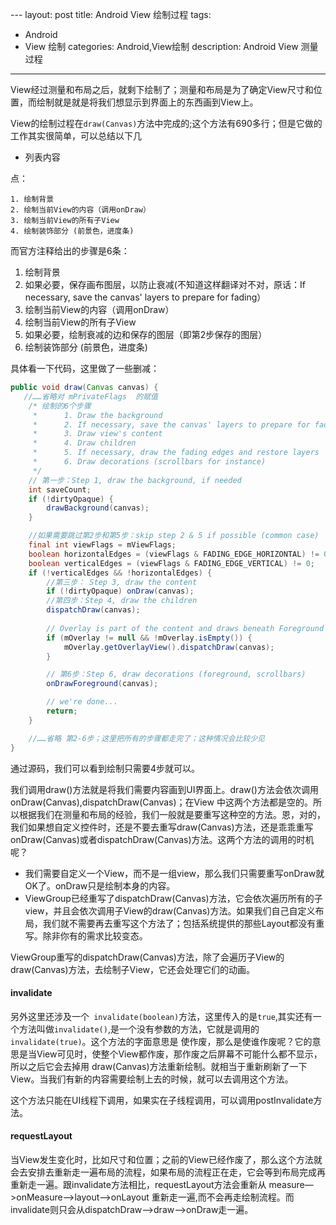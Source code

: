 ​---
layout: post
title: Android View 绘制过程
tags:
- Android
- View 绘制
categories: Android,View绘制
description: Android View 测量过程
---	

View经过测量和布局之后，就剩下绘制了；测量和布局是为了确定View尺寸和位置，而绘制就是就是将我们想显示到界面上的东西画到View上。

​	View的绘制过程在`draw(Canvas)`方法中完成的;这个方法有690多行；但是它做的工作其实很简单，可以总结以下几

 - 列表内容

点：

	1. 绘制背景
	2. 绘制当前View的内容（调用onDraw）
	3. 绘制当前View的所有子View
	4. 绘制装饰部分 (前景色，进度条)

而官方注释给出的步骤是6条：

1. 绘制背景
2. 如果必要，保存画布图层，以防止衰减(不知道这样翻译对不对，原话：If necessary, save the canvas' layers to prepare for fading）
3. 绘制当前View的内容（调用onDraw）
4. 绘制当前View的所有子View
5. 如果必要，绘制衰减的边和保存的图层（即第2步保存的图层）
6. 绘制装饰部分 (前景色，进度条)

具体看一下代码，这里做了一些删减：

```Java
public void draw(Canvas canvas) {
   //……省略对 mPrivateFlags  的赋值
    /* 绘制的6个步骤
     *      1. Draw the background
     *      2. If necessary, save the canvas' layers to prepare for fading
     *      3. Draw view's content
     *      4. Draw children
     *      5. If necessary, draw the fading edges and restore layers
     *      6. Draw decorations (scrollbars for instance)
     */
    // 第一步：Step 1, draw the background, if needed
    int saveCount;
    if (!dirtyOpaque) {
        drawBackground(canvas);
    }

    //如果需要跳过第2步和第5步：skip step 2 & 5 if possible (common case)
    final int viewFlags = mViewFlags;
    boolean horizontalEdges = (viewFlags & FADING_EDGE_HORIZONTAL) != 0;
    boolean verticalEdges = (viewFlags & FADING_EDGE_VERTICAL) != 0;
    if (!verticalEdges && !horizontalEdges) {
        //第三步： Step 3, draw the content
        if (!dirtyOpaque) onDraw(canvas);
        //第四步：Step 4, draw the children
        dispatchDraw(canvas);
      
        // Overlay is part of the content and draws beneath Foreground
        if (mOverlay != null && !mOverlay.isEmpty()) {
            mOverlay.getOverlayView().dispatchDraw(canvas);
        }

        // 第6步：Step 6, draw decorations (foreground, scrollbars)
        onDrawForeground(canvas);

        // we're done...
        return;
    }

    //……省略 第2-6步；这里把所有的步骤都走完了；这种情况会比较少见
}
```

通过源码，我们可以看到绘制只需要4步就可以。

我们调用draw()方法就是将我们需要内容画到UI界面上。draw()方法会依次调用onDraw(Canvas),dispatchDraw(Canvas)；在View 中这两个方法都是空的。所以根据我们在测量和布局的经验，我们一般就是要重写这种空的方法。恩，对的，我们如果想自定义控件时，还是不要去重写draw(Canvas)方法，还是乖乖重写onDraw(Canvas)或者dispatchDraw(Canvas)方法。这两个方法的调用的时机呢？

- 我们需要自定义一个View，而不是一组view，那么我们只需要重写onDraw就OK了。onDraw只是绘制本身的内容。
- ViewGroup已经重写了dispatchDraw(Canvas)方法，它会依次遍历所有的子view，并且会依次调用子View的draw(Canvas)方法。如果我们自己自定义布局，我们就不需要再去重写这个方法了；包括系统提供的那些Layout都没有重写。除非你有的需求比较变态。


ViewGroup重写的dispatchDraw(Canvas)方法，除了会遍历子View的draw(Canvas)方法，去绘制子View，它还会处理它们的动画。

#### invalidate

​	另外这里还涉及一个` invalidate(boolean)`方法，这里传入的是`true`,其实还有一个方法叫做`invalidate()`,是一个没有参数的方法，它就是调用的`invalidate(true)`。这个方法的字面意思是 使作废，那么是使谁作废呢？它的意思是当View可见时，使整个View都作废，那作废之后屏幕不可能什么都不显示，所以之后它会去掉用 draw(Canvas)方法重新绘制。就相当于重新刷新了一下View。当我们有新的内容需要绘制上去的时候，就可以去调用这个方法。

​	这个方法只能在UI线程下调用，如果实在子线程调用，可以调用postInvalidate方法。

#### requestLayout

​	当View发生变化时，比如尺寸和位置；之前的View已经作废了，那么这个方法就会去安排去重新走一遍布局的流程，如果布局的流程正在走，它会等到布局完成再重新走一遍。跟invalidate方法相比，requestLayout方法会重新从 measure—>onMeasure—>layout—>onLayout 重新走一遍,而不会再走绘制流程。而invalidate则只会从dispatchDraw—>draw—>onDraw走一遍。






